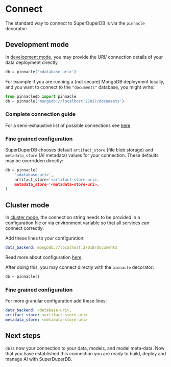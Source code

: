 # Connect

The standard way to connect to SuperDuperDB is via the `pinnacle` decorator:

## Development mode

In [development mode](../get_started/environment#development-mode), you may provide the URI/ connection details of your data deployment directly

```python
db = pinnacle('<database-uri>')
```

For example if you are running a (not secure) MongoDB deployment locally, and you want to connect to the `"documents"` database, you might write:

```python
from pinnacledb import pinnacle
db = pinnacle('mongodb://localhost:27017/documents')
```

### Complete connection guide

For a semi-exhaustive list of possible connections see [here](../reusable_snippets/connect_to_pinnacledb).

### Fine grained configuration

SuperDuperDB chooses default `artifact_store` (file blob storage) and `metadata_store` (AI metadata) values for your connection. These defaults may be overridden directly:

```python
db = pinnacle(
    '<database-uri>',
    artifact_store='<artifact-store-uri>,
    metadata_store='<metadata-store-uri>,
)
```

## Cluster mode

In [cluster mode](../get_started/environment#cluster-mode), the connection string needs to be provided in a configuration 
file or via environment variable so that all services can connect correctly:

Add these lines to your configuration:

```yaml
data_backend: mongodb://localhost:27018/documents
```

Read more about configuration [here](../get_started/configuration).

After doing this, you may connect directly with the `pinnacle` decorator:

```python
db = pinnacle()
```

### Fine grained configuration

For more granular configuration add these lines:


```yaml
data_backend: <database-uri>,
artifact_store: <artifact-store-uri>
metadata_store: <metadata-store-uri>
```

## Next steps

`db` is now your connection to your data, models, and model meta-data.
Now that you have established this connection you are ready to build, deploy and manage AI with SuperDuperDB.
